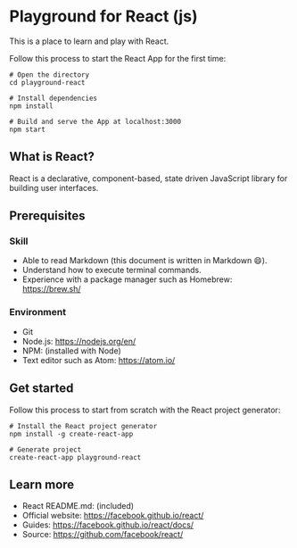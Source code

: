 # Playground for React (js)

This is a place to learn and play with React.

Follow this process to start the React App for the first time:

```
# Open the directory
cd playground-react

# Install dependencies
npm install

# Build and serve the App at localhost:3000
npm start
```

## What is React?

React is a declarative, component-based, state driven JavaScript library for building user interfaces.

## Prerequisites

### Skill

  * Able to read Markdown (this document is written in Markdown :smile:).
  * Understand how to execute terminal commands.
  * Experience with a package manager such as Homebrew: https://brew.sh/

### Environment

  * Git
  * Node.js: https://nodejs.org/en/
  * NPM: (installed with Node)
  * Text editor such as Atom: https://atom.io/

## Get started

Follow this process to start from scratch with the React project generator:

```
# Install the React project generator
npm install -g create-react-app

# Generate project
create-react-app playground-react
```

## Learn more

  * React README.md: (included)
  * Official website: https://facebook.github.io/react/
  * Guides: https://facebook.github.io/react/docs/
  * Source: https://github.com/facebook/react/
